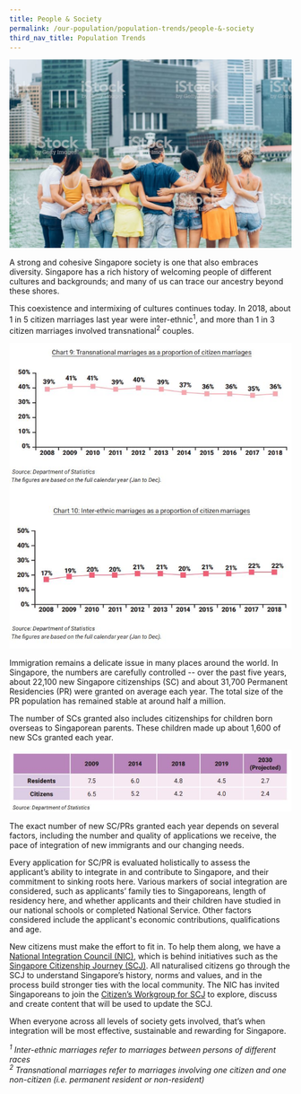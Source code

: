 ```yaml
---
title: People & Society
permalink: /our-population/population-trends/people-&-society
third_nav_title: Population Trends
---
```


![Friends of Singapore, image by iStock](/images/stock-image-4.JPG)

A strong and cohesive Singapore society is one that also embraces diversity. Singapore has a rich history of welcoming people of different cultures and backgrounds; and many of us can trace our ancestry beyond these shores.

This coexistence and intermixing of cultures continues today. In 2018, about 1 in 5 citizen marriages last year were inter-ethnic<sup>1</sup>, and more than 1 in 3 citizen marriages involved transnational<sup>2</sup> couples.

![Inter-ethnic and transnationl marriages](/images/transnational-inter-ethnic-charts.JPG)

Immigration remains a delicate issue in many places around the world. In Singapore, the numbers are carefully controlled -- over the past five years, about 22,100 new Singapore citizenships (SC) and about 31,700 Permanent Residencies (PR) were granted on average each year. The total size of the PR population has remained stable at around half a million. 

The number of SCs granted also includes citizenships for children born overseas to Singaporean parents. These children made up about 1,600 of new SCs granted each year. 

![Citizenships table](/images/table-5.JPG)

The exact number of new SC/PRs granted each year depends on several factors, including the number and quality of applications we receive, the pace of integration of new immigrants and our changing needs. 

Every application for SC/PR is evaluated holistically to assess the applicant’s ability to integrate in and contribute to Singapore, and their commitment to sinking roots here. Various markers of social integration are considered, such as applicants’ family ties to Singaporeans, length of residency here, and whether applicants and their children have studied in our national schools or completed National Service. Other factors considered include the applicant's economic contributions, qualifications and age.

New citizens must make the effort to fit in. To help them along, we have a [National Integration Council (NIC)](https://www.nationalintegrationcouncil.gov.sg/), which is behind initiatives such as the [Singapore Citizenship Journey (SCJ)](https://www.nationalintegrationcouncil.gov.sg/citizenship/singapore-citizenship-journey). All naturalised citizens go through the SCJ to understand Singapore’s history, norms and values, and in the process build stronger ties with the local community. The NIC has invited Singaporeans to join the [Citizen’s Workgroup for SCJ](https://www.mccy.gov.sg/sector/initiatives/citizens-workgroup-for-singapore-citizenship-journey) to explore, discuss and create content that will be used to update the SCJ.

When everyone across all levels of society gets involved, that’s when integration will be most effective, sustainable and rewarding for Singapore.


*<sup>1</sup> Inter-ethnic marriages refer to marriages between persons of different races*  
*<sup>2</sup> Transnational marriages refer to marriages involving one citizen and one non-citizen (i.e. permanent resident or non-resident)*
